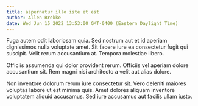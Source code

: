 ```yaml
---
title: aspernatur illo iste et est
author: Allen Brekke
date: Wed Jun 15 2022 13:53:00 GMT-0400 (Eastern Daylight Time)
---
```

Fuga autem odit laboriosam quia. Sed nostrum aut et id aperiam dignissimos nulla voluptate amet. Sit facere iure ea consectetur fugit qui suscipit. Velit rerum accusantium at. Tempora molestiae libero.

 Officiis assumenda qui dolor provident rerum. Officiis vel aperiam dolore accusantium sit. Rem magni nisi architecto a velit aut alias dolore.

 Non inventore dolorum rerum iure consectetur sit. Vero deleniti maiores voluptas labore ut est minima quis. Amet dolores aliquam inventore voluptatem aliquid accusamus. Sed iure accusamus aut facilis ullam iusto.